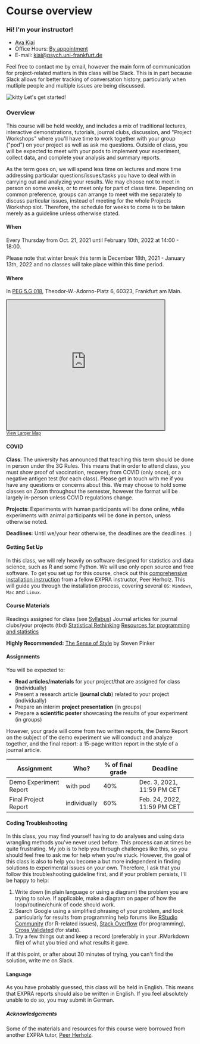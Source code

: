 # Course overview
  
### Hi! I'm your instructor!

- [Ava Kiai](https://avakiai.com/)
- Office Hours: [By appointment](https://calendly.com/avakiai)
- E-mail: kiai@psych.uni-frankfurt.de

Feel free to contact me by email, however the main form of communication for project-related matters in this class will be Slack. This is in part because Slack allows for better tracking of conversation history, particularly when mutliple people and multiple issues are being discussed. 


![kitty](static/catmicro.jpg)
Let's get started!


### Overview

This course will be held weekly, and includes a mix of traditional lectures, interactive demonstrations, tutorials, journal clubs, discussion, and "Project Workshops" where you'll have time to work together with your group ("pod") on your project as well as ask me questions. Outside of class, you will be expected to meet with your pods to implement your experiment, collect data, and complete your analysis and summary reports. 

As the term goes on, we will spend less time on lectures and more time addressing particular questions/issues/tasks you have to deal with in carrying out and analyzing your results. We may choose not to meet in person on some weeks, or to meet only for part of class time. Depending on common preference, groups can arrange to meet with me separately to discuss particular issues, instead of meeting for the whole Projects Workshop slot. Therefore, the schedule for weeks to come is to be taken merely as a guideline unless otherwise stated.

#### When

Every Thursday from Oct. 21, 2021 until February 10th, 2022 at 14:00 - 18:00.

Please note that winter break this term is December 18th, 2021 - January 13th, 2022 and no classes will take place within this time period.


#### Where

In [PEG 5.G 018](https://qis.server.uni-frankfurt.de/qisserver/rds?state=verpublish&status=init&vmfile=no&moduleCall=webInfo&publishConfFile=webInfoRaum&publishSubDir=raum&keep=y&raum.rgid=7008&noDBAction=y&init=y), Theodor-W.-Adorno-Platz 6, 60323, Frankfurt am Main. 

<iframe width="425" height="350" frameborder="0" scrolling="no" marginheight="0" marginwidth="0" src="https://www.openstreetmap.org/export/embed.html?bbox=8.661464452743532%2C50.12589530933526%2C8.67423176765442%2C50.130778644149046&amp;layer=mapnik&amp;marker=50.12833703902714%2C8.667848110198975" style="border: 1px solid black"></iframe><br/><small><a href="https://www.openstreetmap.org/?mlat=50.12834&amp;mlon=8.66785#map=17/50.12834/8.66785">View Larger Map</a></small>

#### COVID

**Class**: The university has announced that teaching this term should be done in person under the 3G Rules. This means that in order to attend class, you must show proof of vaccination, recovery from COVID (only once), or a negative antigen test (for each class). Please get in touch with me if you have any questions or concerns about this. 
We may choose to hold some classes on Zoom throughout the semester, however the format will be largely in-person unless COVID regulations change. 

**Projects**: Experiments with human participants will be done online, while experiments with animal participants will be done in person, unless otherwise noted. 

**Deadlines**: Until we/your hear otherwise, the deadlines are the deadlines. :)

#### Getting Set Up

In this class, we will rely heavily on software designed for statistics and data science, such as R and some Python. We will use only open source and free software. To get you set up for this course, check out this [comprehensive installation instruction](https://avakiai.github.io/expra_winter2021-2022/setup.html) from a fellow EXPRA instructor, Peer Herholz. This will guide you through the installation process, covering several `OS`: `Windows`, `Mac` and `Linux`. 

#### Course Materials
Readings assigned for class (see [Syllabus](https://avakiai.github.io/expra_winter2021-2022/syllabus.html))
Journal articles for journal clubs/your projects (tbd)
[Statistical Rethinking](https://statsthinking21.org/)
[Resources for programming and statistics](https://github.com/avakiai/Scientific-Resources)

**Highly Recommended:**
[The Sense of Style](https://www.amazon.de/-/en/Steven-Pinker/dp/0241957710/ref=sr_1_1?dchild=1&keywords=the+sense+of+style&qid=1632410527&sr=8-1) by Steven Pinker

#### Assignments

You will be expected to:
* **Read articles/materials** for your project/that are assigned for class (individually)
* Present a research article (**journal club**) related to your project (individually)
* Prepare an interim **project presentation** (in groups)
* Prepare a **scientific poster** showcasing the results of your experiment (in groups) 
 
However, your grade will come from two written reports, the Demo Report on the subject of the demo experiment we will conduct and analyze together, and the final report: a 15-page written report in the style of a journal article.

| Assignment | Who? | % of final grade  | Deadline |
|--------------|-----------|------------|------------|
| Demo Experiment Report | with pod | 40% | Dec. 3, 2021, 11:59 PM CET |
| Final Project Report | individually | 60% | Feb. 24, 2022, 11:59 PM CET |

#### Coding Troubleshooting
In this class, you may find yourself having to do analyses and using data wrangling methods you've never used before. This process can at times be quite frustrating. My job is to help you through challenges like this, so you should feel free to ask me for help when you're stuck. However, the goal of this class is also to help you become a but more independent in finding solutions to experimental issues on your own. Therefore, I ask that you follow this troubleshooting guideline first, and if your problem persists, I'll be happy to help:

1. Write down (in plain language or using a diagram) the problem you are trying to solve. If applicable, make a diagram on paper of how the loop/routine/chunk of code should work. 
2. Search Google using a simplified phrasing of your problem, and look particularly for results from programming help forums like [RStudio Community](https://community.rstudio.com/) (for R-related issues), [Stack Overflow](https://stackoverflow.com/) (for programming), [Cross Validated](https://stats.stackexchange.com/) (for stats). 
3. Try a few things out and keep a record (preferably in your .RMarkdown file) of what you tried and what results it gave. 

If at this point, or after about 30 minutes of trying, you can't find the solution, write me on Slack. 

#### Language

As you have probably guessed, this class will be held in English. This means that EXPRA reports should also be written in English. 
If you feel absolutely unable to do so, you may submit in German.

##### Acknowledgements

Some of the materials and resources for this course were borrowed from another EXPRA tutor, [Peer Herholz](https://peerherholz.github.io/EXPRA_Winter2021/index.html). 
